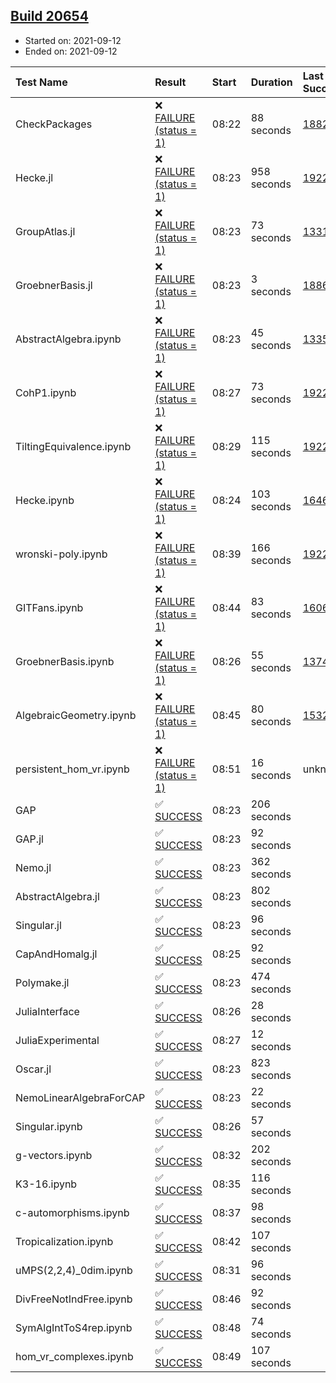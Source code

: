 ## [Build 20654](https://oscarci.mathematik.uni-kl.de/job/oscar/20654/)

* Started on: 2021-09-12
* Ended on: 2021-09-12

| Test Name    | Result | Start | Duration | Last Success | First Failure |
|:-------------|:-------|:------|:---------|:-------------|:--------------|
| CheckPackages | ❌ [FAILURE (status = 1)](https://oscarci.mathematik.uni-kl.de/job/oscar/20654/artifact/logs/build-20654/CheckPackages.log) | 08:22 | 88 seconds | [18822](https://oscarci.mathematik.uni-kl.de/job/oscar/18822/) | [18823](https://oscarci.mathematik.uni-kl.de/job/oscar/18823/) |
| Hecke.jl | ❌ [FAILURE (status = 1)](https://oscarci.mathematik.uni-kl.de/job/oscar/20654/artifact/logs/build-20654/Hecke.jl.log) | 08:23 | 958 seconds | [19222](https://oscarci.mathematik.uni-kl.de/job/oscar/19222/) | [20152](https://oscarci.mathematik.uni-kl.de/job/oscar/20152/) |
| GroupAtlas.jl | ❌ [FAILURE (status = 1)](https://oscarci.mathematik.uni-kl.de/job/oscar/20654/artifact/logs/build-20654/GroupAtlas.jl.log) | 08:23 | 73 seconds | [13311](https://oscarci.mathematik.uni-kl.de/job/oscar/13311/) | [13312](https://oscarci.mathematik.uni-kl.de/job/oscar/13312/) |
| GroebnerBasis.jl | ❌ [FAILURE (status = 1)](https://oscarci.mathematik.uni-kl.de/job/oscar/20654/artifact/logs/build-20654/GroebnerBasis.jl.log) | 08:23 | 3 seconds | [18864](https://oscarci.mathematik.uni-kl.de/job/oscar/18864/) | [18865](https://oscarci.mathematik.uni-kl.de/job/oscar/18865/) |
| AbstractAlgebra.ipynb | ❌ [FAILURE (status = 1)](https://oscarci.mathematik.uni-kl.de/job/oscar/20654/artifact/logs/build-20654/AbstractAlgebra.ipynb.log) | 08:23 | 45 seconds | [13355](https://oscarci.mathematik.uni-kl.de/job/oscar/13355/) | [13356](https://oscarci.mathematik.uni-kl.de/job/oscar/13356/) |
| CohP1.ipynb | ❌ [FAILURE (status = 1)](https://oscarci.mathematik.uni-kl.de/job/oscar/20654/artifact/logs/build-20654/CohP1.ipynb.log) | 08:27 | 73 seconds | [19222](https://oscarci.mathematik.uni-kl.de/job/oscar/19222/) | [20152](https://oscarci.mathematik.uni-kl.de/job/oscar/20152/) |
| TiltingEquivalence.ipynb | ❌ [FAILURE (status = 1)](https://oscarci.mathematik.uni-kl.de/job/oscar/20654/artifact/logs/build-20654/TiltingEquivalence.ipynb.log) | 08:29 | 115 seconds | [19222](https://oscarci.mathematik.uni-kl.de/job/oscar/19222/) | [20152](https://oscarci.mathematik.uni-kl.de/job/oscar/20152/) |
| Hecke.ipynb | ❌ [FAILURE (status = 1)](https://oscarci.mathematik.uni-kl.de/job/oscar/20654/artifact/logs/build-20654/Hecke.ipynb.log) | 08:24 | 103 seconds | [16463](https://oscarci.mathematik.uni-kl.de/job/oscar/16463/) | [16464](https://oscarci.mathematik.uni-kl.de/job/oscar/16464/) |
| wronski-poly.ipynb | ❌ [FAILURE (status = 1)](https://oscarci.mathematik.uni-kl.de/job/oscar/20654/artifact/logs/build-20654/wronski-poly.ipynb.log) | 08:39 | 166 seconds | [19222](https://oscarci.mathematik.uni-kl.de/job/oscar/19222/) | [20152](https://oscarci.mathematik.uni-kl.de/job/oscar/20152/) |
| GITFans.ipynb | ❌ [FAILURE (status = 1)](https://oscarci.mathematik.uni-kl.de/job/oscar/20654/artifact/logs/build-20654/GITFans.ipynb.log) | 08:44 | 83 seconds | [16068](https://oscarci.mathematik.uni-kl.de/job/oscar/16068/) | [16069](https://oscarci.mathematik.uni-kl.de/job/oscar/16069/) |
| GroebnerBasis.ipynb | ❌ [FAILURE (status = 1)](https://oscarci.mathematik.uni-kl.de/job/oscar/20654/artifact/logs/build-20654/GroebnerBasis.ipynb.log) | 08:26 | 55 seconds | [13748](https://oscarci.mathematik.uni-kl.de/job/oscar/13748/) | [13749](https://oscarci.mathematik.uni-kl.de/job/oscar/13749/) |
| AlgebraicGeometry.ipynb | ❌ [FAILURE (status = 1)](https://oscarci.mathematik.uni-kl.de/job/oscar/20654/artifact/logs/build-20654/AlgebraicGeometry.ipynb.log) | 08:45 | 80 seconds | [15322](https://oscarci.mathematik.uni-kl.de/job/oscar/15322/) | [15323](https://oscarci.mathematik.uni-kl.de/job/oscar/15323/) |
| persistent_hom_vr.ipynb | ❌ [FAILURE (status = 1)](https://oscarci.mathematik.uni-kl.de/job/oscar/20654/artifact/logs/build-20654/persistent_hom_vr.ipynb.log) | 08:51 | 16 seconds | unknown | unknown |
| GAP | ✅ [SUCCESS](https://oscarci.mathematik.uni-kl.de/job/oscar/20654/artifact/logs/build-20654/GAP.log) | 08:23 | 206 seconds |  |  |
| GAP.jl | ✅ [SUCCESS](https://oscarci.mathematik.uni-kl.de/job/oscar/20654/artifact/logs/build-20654/GAP.jl.log) | 08:23 | 92 seconds |  |  |
| Nemo.jl | ✅ [SUCCESS](https://oscarci.mathematik.uni-kl.de/job/oscar/20654/artifact/logs/build-20654/Nemo.jl.log) | 08:23 | 362 seconds |  |  |
| AbstractAlgebra.jl | ✅ [SUCCESS](https://oscarci.mathematik.uni-kl.de/job/oscar/20654/artifact/logs/build-20654/AbstractAlgebra.jl.log) | 08:23 | 802 seconds |  |  |
| Singular.jl | ✅ [SUCCESS](https://oscarci.mathematik.uni-kl.de/job/oscar/20654/artifact/logs/build-20654/Singular.jl.log) | 08:23 | 96 seconds |  |  |
| CapAndHomalg.jl | ✅ [SUCCESS](https://oscarci.mathematik.uni-kl.de/job/oscar/20654/artifact/logs/build-20654/CapAndHomalg.jl.log) | 08:25 | 92 seconds |  |  |
| Polymake.jl | ✅ [SUCCESS](https://oscarci.mathematik.uni-kl.de/job/oscar/20654/artifact/logs/build-20654/Polymake.jl.log) | 08:23 | 474 seconds |  |  |
| JuliaInterface | ✅ [SUCCESS](https://oscarci.mathematik.uni-kl.de/job/oscar/20654/artifact/logs/build-20654/JuliaInterface.log) | 08:26 | 28 seconds |  |  |
| JuliaExperimental | ✅ [SUCCESS](https://oscarci.mathematik.uni-kl.de/job/oscar/20654/artifact/logs/build-20654/JuliaExperimental.log) | 08:27 | 12 seconds |  |  |
| Oscar.jl | ✅ [SUCCESS](https://oscarci.mathematik.uni-kl.de/job/oscar/20654/artifact/logs/build-20654/Oscar.jl.log) | 08:23 | 823 seconds |  |  |
| NemoLinearAlgebraForCAP | ✅ [SUCCESS](https://oscarci.mathematik.uni-kl.de/job/oscar/20654/artifact/logs/build-20654/NemoLinearAlgebraForCAP.log) | 08:23 | 22 seconds |  |  |
| Singular.ipynb | ✅ [SUCCESS](https://oscarci.mathematik.uni-kl.de/job/oscar/20654/artifact/logs/build-20654/Singular.ipynb.log) | 08:26 | 57 seconds |  |  |
| g-vectors.ipynb | ✅ [SUCCESS](https://oscarci.mathematik.uni-kl.de/job/oscar/20654/artifact/logs/build-20654/g-vectors.ipynb.log) | 08:32 | 202 seconds |  |  |
| K3-16.ipynb | ✅ [SUCCESS](https://oscarci.mathematik.uni-kl.de/job/oscar/20654/artifact/logs/build-20654/K3-16.ipynb.log) | 08:35 | 116 seconds |  |  |
| c-automorphisms.ipynb | ✅ [SUCCESS](https://oscarci.mathematik.uni-kl.de/job/oscar/20654/artifact/logs/build-20654/c-automorphisms.ipynb.log) | 08:37 | 98 seconds |  |  |
| Tropicalization.ipynb | ✅ [SUCCESS](https://oscarci.mathematik.uni-kl.de/job/oscar/20654/artifact/logs/build-20654/Tropicalization.ipynb.log) | 08:42 | 107 seconds |  |  |
| uMPS(2,2,4)_0dim.ipynb | ✅ [SUCCESS](https://oscarci.mathematik.uni-kl.de/job/oscar/20654/artifact/logs/build-20654/uMPS-2-2-4-_0dim.ipynb.log) | 08:31 | 96 seconds |  |  |
| DivFreeNotIndFree.ipynb | ✅ [SUCCESS](https://oscarci.mathematik.uni-kl.de/job/oscar/20654/artifact/logs/build-20654/DivFreeNotIndFree.ipynb.log) | 08:46 | 92 seconds |  |  |
| SymAlgIntToS4rep.ipynb | ✅ [SUCCESS](https://oscarci.mathematik.uni-kl.de/job/oscar/20654/artifact/logs/build-20654/SymAlgIntToS4rep.ipynb.log) | 08:48 | 74 seconds |  |  |
| hom_vr_complexes.ipynb | ✅ [SUCCESS](https://oscarci.mathematik.uni-kl.de/job/oscar/20654/artifact/logs/build-20654/hom_vr_complexes.ipynb.log) | 08:49 | 107 seconds |  |  |
